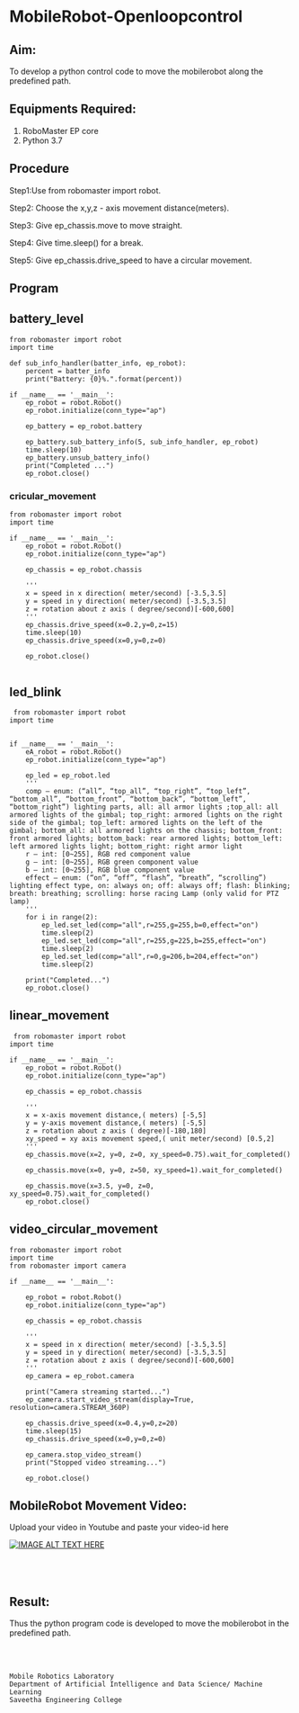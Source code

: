# MobileRobot-Openloopcontrol
## Aim:

To develop a python control code to move the mobilerobot along the predefined path.

## Equipments Required:
1. RoboMaster EP core
2. Python 3.7

## Procedure

Step1:Use from robomaster import robot.

Step2: Choose the x,y,z - axis movement distance(meters).

Step3: Give ep_chassis.move to move straight.

Step4: Give time.sleep() for a break.

Step5: Give ep_chassis.drive_speed to have a circular movement.

## Program
## battery_level
~~~
from robomaster import robot
import time

def sub_info_handler(batter_info, ep_robot):
    percent = batter_info
    print("Battery: {0}%.".format(percent))

if __name__ == '__main__':
    ep_robot = robot.Robot()
    ep_robot.initialize(conn_type="ap")

    ep_battery = ep_robot.battery

    ep_battery.sub_battery_info(5, sub_info_handler, ep_robot)
    time.sleep(10)
    ep_battery.unsub_battery_info()
    print("Completed ...")
    ep_robot.close()
~~~


### cricular_movement

~~~
from robomaster import robot
import time

if __name__ == '__main__':
    ep_robot = robot.Robot()
    ep_robot.initialize(conn_type="ap")

    ep_chassis = ep_robot.chassis

    '''
    x = speed in x direction( meter/second) [-3.5,3.5]
    y = speed in y direction( meter/second) [-3.5,3.5]
    z = rotation about z axis ( degree/second)[-600,600]
    '''
    ep_chassis.drive_speed(x=0.2,y=0,z=15)
    time.sleep(10)
    ep_chassis.drive_speed(x=0,y=0,z=0)

    ep_robot.close()
   
~~~

## led_blink
~~~
 from robomaster import robot
import time


if __name__ == '__main__':
    eA_robot = robot.Robot()
    ep_robot.initialize(conn_type="ap")

    ep_led = ep_robot.led
    '''
    comp – enum: (“all”, “top_all”, “top_right”, “top_left”, “bottom_all”, “bottom_front”, “bottom_back”, “bottom_left”, “bottom_right”) lighting parts, all: all armor lights ;top_all: all armored lights of the gimbal; top_right: armored lights on the right side of the gimbal; top_left: armored lights on the left of the gimbal; bottom_all: all armored lights on the chassis; bottom_front: front armored lights; bottom_back: rear armored lights; bottom_left: left armored lights light; bottom_right: right armor light
    r – int: [0~255], RGB red component value
    g – int: [0~255], RGB green component value
    b – int: [0~255], RGB blue component value
    effect – enum: (“on”, “off”, “flash”, “breath”, “scrolling”) lighting effect type, on: always on; off: always off; flash: blinking; breath: breathing; scrolling: horse racing Lamp (only valid for PTZ lamp)
    '''
    for i in range(2):
        ep_led.set_led(comp="all",r=255,g=255,b=0,effect="on")   
        time.sleep(2)
        ep_led.set_led(comp="all",r=255,g=225,b=255,effect="on")
        time.sleep(2)
        ep_led.set_led(comp="all",r=0,g=206,b=204,effect="on")
        time.sleep(2)        
    
    print("Completed...")
    ep_robot.close()
~~~
## linear_movement
~~~
 from robomaster import robot
import time

if __name__ == '__main__':
    ep_robot = robot.Robot()
    ep_robot.initialize(conn_type="ap")

    ep_chassis = ep_robot.chassis

    '''
    x = x-axis movement distance,( meters) [-5,5]
    y = y-axis movement distance,( meters) [-5,5]
    z = rotation about z axis ( degree)[-180,180]
    xy_speed = xy axis movement speed,( unit meter/second) [0.5,2]
    '''
    ep_chassis.move(x=2, y=0, z=0, xy_speed=0.75).wait_for_completed()

    ep_chassis.move(x=0, y=0, z=50, xy_speed=1).wait_for_completed()

    ep_chassis.move(x=3.5, y=0, z=0, xy_speed=0.75).wait_for_completed()
    ep_robot.close()
~~~

## video_circular_movement
~~~
from robomaster import robot
import time
from robomaster import camera

if __name__ == '__main__':

    ep_robot = robot.Robot()
    ep_robot.initialize(conn_type="ap")

    ep_chassis = ep_robot.chassis

    '''
    x = speed in x direction( meter/second) [-3.5,3.5]
    y = speed in y direction( meter/second) [-3.5,3.5]
    z = rotation about z axis ( degree/second)[-600,600]
    '''
    ep_camera = ep_robot.camera

    print("Camera streaming started...")
    ep_camera.start_video_stream(display=True, resolution=camera.STREAM_360P)    
    
    ep_chassis.drive_speed(x=0.4,y=0,z=20)
    time.sleep(15)
    ep_chassis.drive_speed(x=0,y=0,z=0)
    
    ep_camera.stop_video_stream()
    print("Stopped video streaming...")
    
    ep_robot.close()
~~~
## MobileRobot Movement Video:

Upload your video in Youtube and paste your video-id here

[![IMAGE ALT TEXT HERE](https://img.youtube.com/vi/YOUTUBE_VIDEO_ID_HERE/0.jpg)](https://youtube.com/shorts/yU-nks6k-fg?feature=share)
<br/>
<br/>
<br/>
<br/>

## Result:
Thus the python program code is developed to move the mobilerobot in the predefined path.


<br/>
<br/>

~~~
Mobile Robotics Laboratory
Department of Artificial Intelligence and Data Science/ Machine Learning
Saveetha Engineering College
~~~
